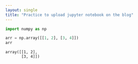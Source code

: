 ```yaml
---
layout: single
title: "Practice to upload jupyter notebook on the blog"
---
```


```python
import numpy as np
```


```python
arr = np.array([[1, 2], [3, 4]])
arr
```




    array([[1, 2],
           [3, 4]])


